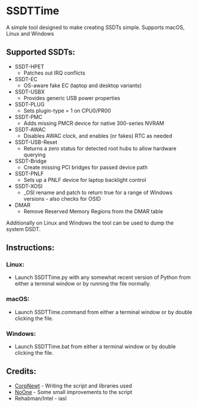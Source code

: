 SSDTTime
==========
A simple tool designed to make creating SSDTs simple.
Supports macOS, Linux and Windows

## Supported SSDTs:
- SSDT-HPET
    - Patches out IRQ conflicts
- SSDT-EC
    - OS-aware fake EC (laptop and desktop variants)
- SSDT-USBX
    - Provides generic USB power properties
- SSDT-PLUG
    - Sets plugin-type = 1 on CPU0/PR00
- SSDT-PMC
    - Adds missing PMCR device for native 300-series NVRAM
- SSDT-AWAC
    - Disables AWAC clock, and enables (or fakes) RTC as needed
- SSDT-USB-Reset
    - Returns a zero status for detected root hubs to allow hardware querying
- SSDT-Bridge
    - Create missing PCI bridges for passed device path
- SSDT-PNLF
    - Sets up a PNLF device for laptop backlight control
- SSDT-XOSI
    - _OSI rename and patch to return true for a range of Windows versions - also checks for OSID
- DMAR
    - Remove Reserved Memory Regions from the DMAR table
    
Additionally on Linux and Windows the tool can be used to dump the system DSDT.

## Instructions:
### Linux:
* Launch SSDTTime.py with any somewhat recent version of Python from either a terminal window or by running the file normally.
### macOS:
* Launch SSDTTime.command from either a terminal window or by double clicking the file.
### Windows:
* Launch SSDTTime.bat from either a terminal window or by double clicking the file.

## Credits:
- [CorpNewt](https://github.com/CorpNewt) - Writing the script and libraries used
- [NoOne](https://github.com/IOIIIO) - Some small improvements to the script
- Rehabman/Intel - iasl
